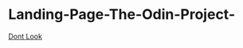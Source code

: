 # Landing-Page-The-Odin-Project-
[Dont Look](https://hobbyist101.github.io/Landing-Page-The-Odin-Project-/)
